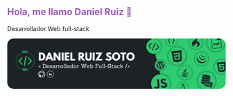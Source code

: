 <h2 style="color: #9b59b6">Hola, me llamo Daniel Ruiz 👋</h2>
<p>Desarrollador Web full-stack</p>
<img src="https://raw.githubusercontent.com/DanieloDEV24/DanieloDEV24/main/bannerGitHub.png" style="border-radius:15px">
